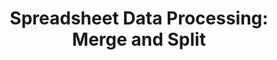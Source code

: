 ---
title: "Spreadsheet Data Processing: Merge and Split"
second_title: "Aspose.Cells Cloud"
linktitle: "Data Processing with Aspose.Cells"
type: docs
url: /data-processing/
keywords: "Aspose.Cells Cloud REST API, spreadsheet data processing, merge, split, Excel 2016, Excel 2019, Excel 365, advanced data manipulation"
description: "A comprehensive guide on how to effectively merge and split spreadsheet data using Aspose.Cells Cloud REST API."
weight: 30
kwords: "Excel, Aspose.Cells, Office Cloud, REST API, spreadsheet management, PDF, CSV, JSON, Markdown, developer documentation, data manipulation, cloud services"
---